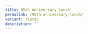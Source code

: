 ```yaml
---
title: 95th Anniversary Lunch
permalink: /95th-anniversary-lunch/
variant: tiptap
description: ""
---
```

